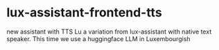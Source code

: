 # lux-assistant-frontend-tts
new assistant with TTS Lu a variation from lux-assistant with native text speaker. This time we use a huggingface LLM in Luxembourgish
